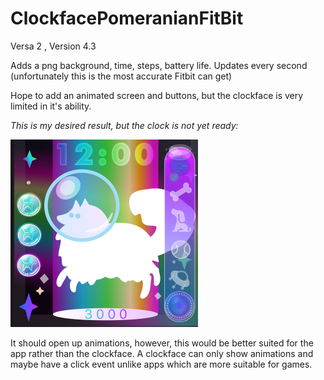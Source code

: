 # ClockfacePomeranianFitBit
Versa 2 , Version 4.3

Adds a png background, time, steps, battery life. 
Updates every second (unfortunately this is the most accurate Fitbit can get)

Hope to add an animated screen and buttons, but the clockface is very limited in it's ability. 

*This is my desired result, but the clock is not yet ready:*


![alt text](https://github.com/SarahBass/ClockfacePomeranianFitBit/blob/main/%20Icon%20design%209.png)



It should open up animations, however, this would be better suited for the app rather than the clockface. 
A clockface can only show animations and maybe have a click event unlike apps which are more suitable for games.
